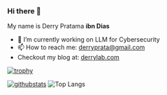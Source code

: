 ### Hi there 👋

My name is Derry Pratama **ibn Dias**

- 🔭 I’m currently working on LLM for Cybersecurity
- 📫 How to reach me: derryprata@gmail.com
- Checkout my blog at: [derrylab.com](https://derrylab.com)

[![trophy](https://github-profile-trophy.vercel.app/?username=ibndias&theme=onedark)](https://github.com/ryo-ma/github-profile-trophy)

[![githubstats](https://github-readme-stats.vercel.app/api/?username=ibndias&theme=dark&show_icons=true)](https://github-readme-stats.vercel.app/api/?username=ibndias&theme=dark&show_icons=true)
![Top Langs](https://github-readme-stats.vercel.app/api/top-langs/?username=ibndias&theme=dark&layout=compact)
<!--
**ibndias/ibndias** is a ✨ _special_ ✨ repository because its `README.md` (this file) appears on your GitHub profile.

Here are some ideas to get you started:

- 🔭 I’m currently working on ...
- 🌱 I’m currently learning ...
- 👯 I’m looking to collaborate on ...
- 🤔 I’m looking for help with ...
- 💬 Ask me about ...
- 📫 How to reach me: ...
- 😄 Pronouns: ...
- ⚡ Fun fact: ...
-->
